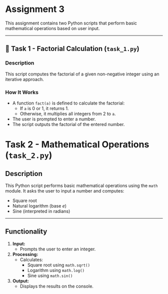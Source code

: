 # Assignment 3

This assignment contains two Python scripts that perform basic mathematical operations based on user input.

---

## 📌 Task 1 - Factorial Calculation (`task_1.py`)

### Description
This script computes the factorial of a given non-negative integer using an iterative approach.

### How It Works
- A function `fact(a)` is defined to calculate the factorial:
  - If `a` is 0 or 1, it returns 1.
  - Otherwise, it multiplies all integers from 2 to `a`.
- The user is prompted to enter a number.
- The script outputs the factorial of the entered number.

# Task 2 - Mathematical Operations (`task_2.py`)

## Description
This Python script performs basic mathematical operations using the `math` module. It asks the user to input a number and computes:

- Square root
- Natural logarithm (base *e*)
- Sine (interpreted in radians)

---

## Functionality

1. **Input:**
   - Prompts the user to enter an integer.
2. **Processing:**
   - Calculates:
     - Square root using `math.sqrt()`
     - Logarithm using `math.log()`
     - Sine using `math.sin()`
3. **Output:**
   - Displays the results on the console.


